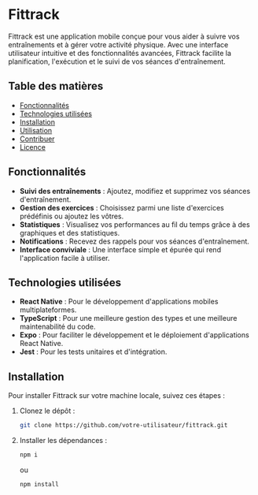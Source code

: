 # Fittrack

Fittrack est une application mobile conçue pour vous aider à suivre vos entraînements et à gérer votre activité physique. Avec une interface utilisateur intuitive et des fonctionnalités avancées, Fittrack facilite la planification, l'exécution et le suivi de vos séances d'entraînement.

## Table des matières

- [Fonctionnalités](#fonctionnalités)
- [Technologies utilisées](#technologies-utilisées)
- [Installation](#installation)
- [Utilisation](#utilisation)
- [Contribuer](#contribuer)
- [Licence](#licence)

## Fonctionnalités

- **Suivi des entraînements** : Ajoutez, modifiez et supprimez vos séances d'entraînement.
- **Gestion des exercices** : Choisissez parmi une liste d'exercices prédéfinis ou ajoutez les vôtres.
- **Statistiques** : Visualisez vos performances au fil du temps grâce à des graphiques et des statistiques.
- **Notifications** : Recevez des rappels pour vos séances d'entraînement.
- **Interface conviviale** : Une interface simple et épurée qui rend l'application facile à utiliser.

## Technologies utilisées

- **React Native** : Pour le développement d'applications mobiles multiplateformes.
- **TypeScript** : Pour une meilleure gestion des types et une meilleure maintenabilité du code.
- **Expo** : Pour faciliter le développement et le déploiement d'applications React Native.
- **Jest** : Pour les tests unitaires et d'intégration.

## Installation

Pour installer Fittrack sur votre machine locale, suivez ces étapes :

1. Clonez le dépôt :

   ```bash
   git clone https://github.com/votre-utilisateur/fittrack.git
   ```

2. Installer les dépendances :

   ```bash
   npm i
   ```

   ou

   ```bash
   npm install
   ```
